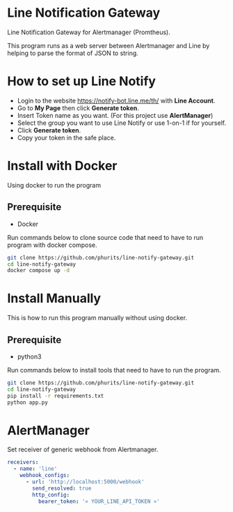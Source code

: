 # Line Notification Gateway #

Line Notification Gateway for Alertmanager (Promtheus).

This program runs as a web server between Alertmanager and Line by helping to parse the format of JSON to string.

# How to set up Line Notify
- Login to the website https://notify-bot.line.me/th/ with **Line Account**.
- Go to **My Page** then click **Generate token**.
- Insert Token name as you want. (For this project use **AlertManager**)
- Select the group you want to use Line Notify or use 1-on-1 if for yourself.
- Click **Generate token**.
- Copy your token in the safe place.


# Install with Docker
Using docker to run the program
## Prerequisite
- Docker

Run commands below to clone source code that need to have to run program with docker compose.

```bash
git clone https://github.com/phurits/line-notify-gateway.git
cd line-notify-gateway
docker compose up -d
```

# Install Manually
This is how to run this program manually without using docker.

## Prerequisite
- python3

Run commands below to install tools that need to have to run the program.
```bash
git clone https://github.com/phurits/line-notify-gateway.git
cd line-notify-gateway
pip install -r requirements.txt
python app.py
```

# AlertManager #

Set receiver of generic webhook from Alertmanager.

```yaml
receivers:
  - name: 'line'
    webhook_configs:
      - url: 'http://localhost:5000/webhook'
        send_resolved: true
        http_config:
          bearer_token: '« YOUR_LINE_API_TOKEN »'
```
